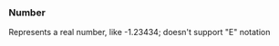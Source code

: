 ### <a id="McUtils.McUtils.Parsers.RegexPatterns.Number">Number</a>
Represents a real number, like -1.23434; doesn't support "E" notation

